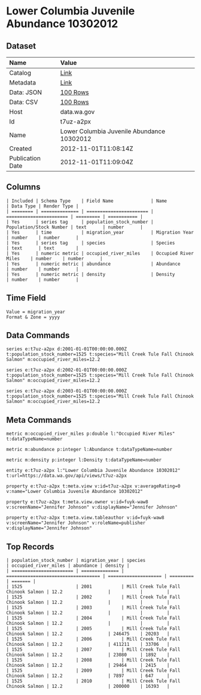 # Lower Columbia Juvenile Abundance 10302012

## Dataset

| Name | Value |
| :--- | :---- |
| Catalog | [Link](https://catalog.data.gov/dataset/lower-columbia-juvenile-abundance-10302012-84670) |
| Metadata | [Link](https://data.wa.gov/api/views/t7uz-a2px) |
| Data: JSON | [100 Rows](https://data.wa.gov/api/views/t7uz-a2px/rows.json?max_rows=100) |
| Data: CSV | [100 Rows](https://data.wa.gov/api/views/t7uz-a2px/rows.csv?max_rows=100) |
| Host | data.wa.gov |
| Id | t7uz-a2px |
| Name | Lower Columbia Juvenile Abundance 10302012 |
| Created | 2012-11-01T11:08:14Z |
| Publication Date | 2012-11-01T11:09:04Z |

## Columns

```ls
| Included | Schema Type    | Field Name              | Name                    | Data Type | Render Type |
| ======== | ============== | ======================= | ======================= | ========= | =========== |
| Yes      | series tag     | population_stock_number | Population/Stock Number | text      | number      |
| Yes      | time           | migration_year          | Migration Year          | number    | number      |
| Yes      | series tag     | species                 | Species                 | text      | text        |
| Yes      | numeric metric | occupied_river_miles    | Occupied River Miles    | number    | number      |
| Yes      | numeric metric | abundance               | Abundance               | number    | number      |
| Yes      | numeric metric | density                 | Density                 | number    | number      |
```

## Time Field

```ls
Value = migration_year
Format & Zone = yyyy
```

## Data Commands

```ls
series e:t7uz-a2px d:2001-01-01T00:00:00.000Z t:population_stock_number=1525 t:species="Mill Creek Tule Fall Chinook Salmon" m:occupied_river_miles=12.2

series e:t7uz-a2px d:2002-01-01T00:00:00.000Z t:population_stock_number=1525 t:species="Mill Creek Tule Fall Chinook Salmon" m:occupied_river_miles=12.2

series e:t7uz-a2px d:2003-01-01T00:00:00.000Z t:population_stock_number=1525 t:species="Mill Creek Tule Fall Chinook Salmon" m:occupied_river_miles=12.2
```

## Meta Commands

```ls
metric m:occupied_river_miles p:double l:"Occupied River Miles" t:dataTypeName=number

metric m:abundance p:integer l:Abundance t:dataTypeName=number

metric m:density p:integer l:Density t:dataTypeName=number

entity e:t7uz-a2px l:"Lower Columbia Juvenile Abundance 10302012" t:url=https://data.wa.gov/api/views/t7uz-a2px

property e:t7uz-a2px t:meta.view v:id=t7uz-a2px v:averageRating=0 v:name="Lower Columbia Juvenile Abundance 10302012"

property e:t7uz-a2px t:meta.view.owner v:id=fuyk-waw8 v:screenName="Jennifer Johnson" v:displayName="Jennifer Johnson"

property e:t7uz-a2px t:meta.view.tableauthor v:id=fuyk-waw8 v:screenName="Jennifer Johnson" v:roleName=publisher v:displayName="Jennifer Johnson"
```

## Top Records

```ls
| population_stock_number | migration_year | species                             | occupied_river_miles | abundance | density | 
| ======================= | ============== | =================================== | ==================== | ========= | ======= | 
| 1525                    | 2001           | Mill Creek Tule Fall Chinook Salmon | 12.2                 |           |         | 
| 1525                    | 2002           | Mill Creek Tule Fall Chinook Salmon | 12.2                 |           |         | 
| 1525                    | 2003           | Mill Creek Tule Fall Chinook Salmon | 12.2                 |           |         | 
| 1525                    | 2004           | Mill Creek Tule Fall Chinook Salmon | 12.2                 |           |         | 
| 1525                    | 2005           | Mill Creek Tule Fall Chinook Salmon | 12.2                 | 246475    | 20203   | 
| 1525                    | 2006           | Mill Creek Tule Fall Chinook Salmon | 12.2                 | 411211    | 33706   | 
| 1525                    | 2007           | Mill Creek Tule Fall Chinook Salmon | 12.2                 | 23080     | 1892    | 
| 1525                    | 2008           | Mill Creek Tule Fall Chinook Salmon | 12.2                 | 29464     | 2415    | 
| 1525                    | 2009           | Mill Creek Tule Fall Chinook Salmon | 12.2                 | 7897      | 647     | 
| 1525                    | 2010           | Mill Creek Tule Fall Chinook Salmon | 12.2                 | 200000    | 16393   | 
```